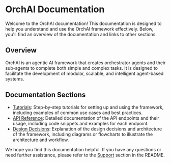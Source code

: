 # OrchAI Documentation

Welcome to the OrchAI documentation! This documentation is designed to help you understand and use the OrchAI framework effectively. Below, you'll find an overview of the documentation and links to other sections.

## Overview

OrchAI is an agentic AI framework that creates orchestrator agents and their sub-agents to complete both simple and complex tasks. It is designed to facilitate the development of modular, scalable, and intelligent agent-based systems.

## Documentation Sections

- [Tutorials](tutorials.md): Step-by-step tutorials for setting up and using the framework, including examples of common use cases and best practices.
- [API Reference](api_reference.md): Detailed documentation of the API endpoints and their usage, including code snippets and examples for each endpoint.
- [Design Decisions](design_decisions.md): Explanation of the design decisions and architecture of the framework, including diagrams or flowcharts to illustrate the architecture and workflow.

We hope you find this documentation helpful. If you have any questions or need further assistance, please refer to the [Support](../README.md#support) section in the README.
